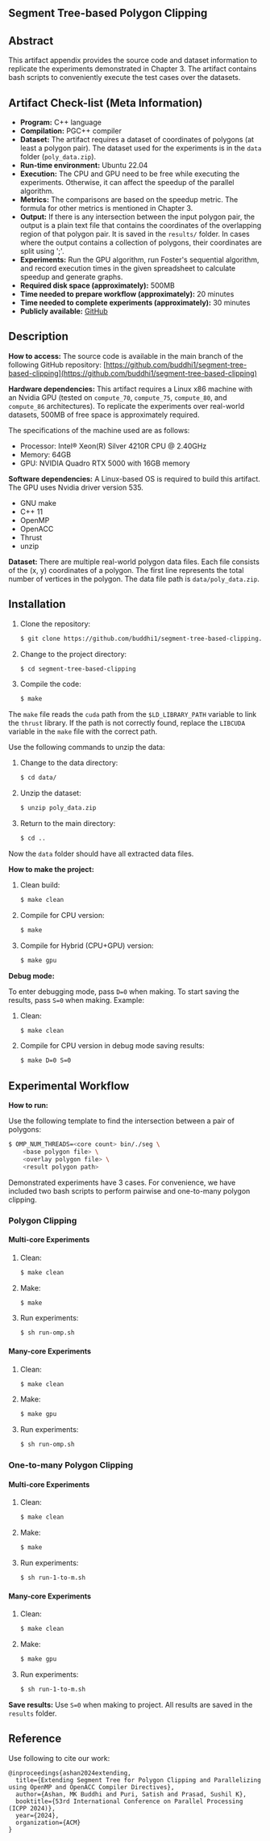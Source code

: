 ## Segment Tree-based Polygon Clipping

## **Abstract**
This artifact appendix provides the source code and dataset information to replicate the experiments demonstrated in Chapter 3. The artifact contains bash scripts to conveniently execute the test cases over the datasets.   

## **Artifact Check-list (Meta Information)**

- **Program:** C++ language
- **Compilation:** PGC++ compiler
- **Dataset:** The artifact requires a dataset of coordinates of polygons (at least a polygon pair). The dataset used for the experiments is in the `data` folder (`poly_data.zip`).
- **Run-time environment:** Ubuntu 22.04
- **Execution:** The CPU and GPU need to be free while executing the experiments. Otherwise, it can affect the speedup of the parallel algorithm.
- **Metrics:** The comparisons are based on the speedup metric. The formula for other metrics is mentioned in Chapter 3.
- **Output:** If there is any intersection between the input polygon pair, the output is a plain text file that contains the coordinates of the overlapping region of that polygon pair. It is saved in the `results/` folder. In cases where the output contains a collection of polygons, their coordinates are split using ';'.
- **Experiments:** Run the GPU algorithm, run Foster's sequential algorithm, and record execution times in the given spreadsheet to calculate speedup and generate graphs.
- **Required disk space (approximately):** 500MB
- **Time needed to prepare workflow (approximately):** 20 minutes
- **Time needed to complete experiments (approximately):** 30 minutes
- **Publicly available:** [GitHub](https://github.com/buddhi1/segment-tree-based-clipping)

## **Description**

**How to access:**
The source code is available in the main branch of the following GitHub repository: [https://github.com/buddhi1/segment-tree-based-clipping](https://github.com/buddhi1/segment-tree-based-clipping)

**Hardware dependencies:**
This artifact requires a Linux x86 machine with an Nvidia GPU (tested on `compute_70`, `compute_75`, `compute_80`, and `compute_86` architectures). To replicate the experiments over real-world datasets, 500MB of free space is approximately required.

The specifications of the machine used are as follows:
- Processor: Intel® Xeon(R) Silver 4210R CPU @ 2.40GHz
- Memory: 64GB
- GPU: NVIDIA Quadro RTX 5000 with 16GB memory

**Software dependencies:**
A Linux-based OS is required to build this artifact. The GPU uses Nvidia driver version 535.
- GNU make
- C++ 11
- OpenMP
- OpenACC
- Thrust
- unzip

**Dataset:**
There are multiple real-world polygon data files. Each file consists of the (x, y) coordinates of a polygon. The first line represents the total number of vertices in the polygon. The data file path is `data/poly_data.zip`.

## **Installation**

1. Clone the repository:
    ```sh
    $ git clone https://github.com/buddhi1/segment-tree-based-clipping.git
    ```
2. Change to the project directory:
    ```sh
    $ cd segment-tree-based-clipping
    ```
3. Compile the code:
    ```sh
    $ make
    ```

The `make` file reads the `cuda` path from the `$LD_LIBRARY_PATH` variable to link the `thrust` library. If the path is not correctly found, replace the `LIBCUDA` variable in the `make` file with the correct path.

Use the following commands to unzip the data:
1. Change to the data directory:
    ```sh
    $ cd data/
    ```
2. Unzip the dataset:
    ```sh
    $ unzip poly_data.zip
    ```
3. Return to the main directory:
    ```sh
    $ cd ..
    ```

Now the `data` folder should have all extracted data files.

**How to make the project:**

1. Clean build:
    ```sh
    $ make clean
    ```
2. Compile for CPU version:
    ```sh
    $ make
    ```
3. Compile for Hybrid (CPU+GPU) version:
    ```sh
    $ make gpu
    ```

**Debug mode:**

To enter debugging mode, pass `D=0` when making. To start saving the results, pass `S=0` when making.
Example:

1. Clean:
    ```sh
    $ make clean
    ```
2. Compile for CPU version in debug mode saving results:
    ```sh
    $ make D=0 S=0
    ```

## **Experimental Workflow**

**How to run:**

Use the following template to find the intersection between a pair of polygons:
```sh
$ OMP_NUM_THREADS=<core count> bin/./seg \
    <base polygon file> \
    <overlay polygon file> \
    <result polygon path>
```

Demonstrated experiments have 3 cases. For convenience, we have included two bash scripts to perform pairwise and one-to-many polygon clipping. 

### **Polygon Clipping**

#### **Multi-core Experiments**

1. Clean:
    ```sh
    $ make clean
    ```
2. Make:
    ```sh
    $ make
    ```
3. Run experiments:
    ```sh
    $ sh run-omp.sh
    ```

#### **Many-core Experiments**

1. Clean:
    ```sh
    $ make clean
    ```
2. Make:
    ```sh
    $ make gpu
    ```
3. Run experiments:
    ```sh
    $ sh run-omp.sh
    ```

### **One-to-many Polygon Clipping**

#### **Multi-core Experiments**

1. Clean:
    ```sh
    $ make clean
    ```
2. Make:
    ```sh
    $ make
    ```
3. Run experiments:
    ```sh
    $ sh run-1-to-m.sh
    ```

#### **Many-core Experiments**

1. Clean:
    ```sh
    $ make clean
    ```
2. Make:
    ```sh
    $ make gpu
    ```
3. Run experiments:
    ```sh
    $ sh run-1-to-m.sh
    ```

**Save results:**
Use `S=0` when making to project. All results are saved in the `results` folder.

## Reference
Use following to cite our work:
```
@inproceedings{ashan2024extending,
  title={Extending Segment Tree for Polygon Clipping and Parallelizing using OpenMP and OpenACC Compiler Directives},
  author={Ashan, MK Buddhi and Puri, Satish and Prasad, Sushil K},
  booktitle={53rd International Conference on Parallel Processing (ICPP 2024)},
  year={2024},
  organization={ACM}
}
```

